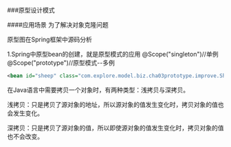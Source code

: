 ###原型设计模式


####应用场景
为了解决对象克隆问题


原型图在Spring框架中源码分析

1.Spring中原型bean的创建，就是原型模式的应用
@Scope("singleton")//单例
@Scope("prototype")//原型模式--多例

```xml
<bean id="sheep" class="com.explore.model.biz.cha03prototype.improve.Sheep" scope="prototype"/>
```

在Java语言中需要拷贝一个对象时，有两种类型：浅拷贝与深拷贝。

浅拷贝：只是拷贝了源对象的地址，所以源对象的值发生变化时，拷贝对象的值也会发生变化。

深拷贝：只是拷贝了源对象的值，所以即使源对象的值发生变化时，拷贝对象的值也不会改变。